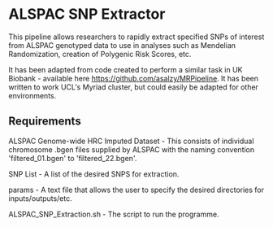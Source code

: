 # ALSPAC SNP Extractor

This pipeline allows researchers to rapidly extract specified SNPs of interest from ALSPAC genotyped data to use in analyses such as Mendelian Randomization, creation of Polygenic Risk Scores, etc. 

It has been adapted from code created to perform a similar task in UK Biobank - available here https://github.com/asalzy/MRPipeline.  It has been written to work UCL's Myriad cluster, but could easily be adapted for other environments. 

## Requirements

ALSPAC Genome-wide HRC Imputed Dataset - This consists of individual chromosome .bgen files supplied by ALSPAC with the naming convention 'filtered_01.bgen' to 'filtered_22.bgen'.

SNP List - A list of the desired SNPS for extraction. 

params - A text file that allows the user to specify the desired directories for inputs/outputs/etc.

ALSPAC_SNP_Extraction.sh - The script to run the programme.







